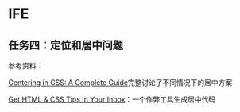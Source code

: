 # IFE

## 任务四：定位和居中问题
参考资料：

[Centering in CSS: A Complete Guide](https://css-tricks.com/centering-css-complete-guide/)完整讨论了不同情况下的居中方案

[Get HTML & CSS Tips In Your Inbox](http://howtocenterincss.com/)：一个作弊工具生成居中代码
